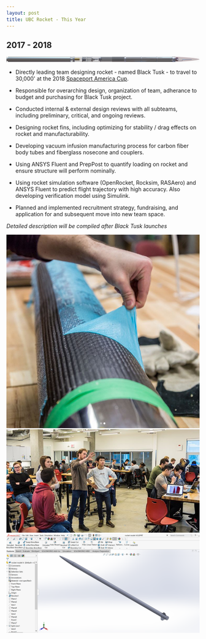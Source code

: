 ```yaml
---
layout: post
title: UBC Rocket - This Year
---
```

## 2017 - 2018
![30k render](/images/Rocket/30k_render.png)

* Directly leading team designing rocket - named Black Tusk - to travel to 30,000' at the 2018 [Spaceport America Cup](https://www.spaceportamericacup.com). 

* Responsible for overarching design, organization of team, adherance to budget and purchasing for Black Tusk project.

* Conducted internal & external design reviews with all subteams, including preliminary, critical, and ongoing reviews. 

* Designing rocket fins, including optimizing for stability / drag effects on rocket and manufacturability.

* Developing vacuum infusion manufacturing process for carbon fiber body tubes and fiberglass nosecone and couplers.

* Using ANSYS Fluent and PrepPost to quantify loading on rocket and ensure structure will perform nominally.

* Using rocket simulation software (OpenRocket, Rocksim, RASAero) and ANSYS Fluent to predict flight trajectory with high accuracy. Also developing verification model using Simulink.

* Planned and implemented recruitment strategy, fundraising, and application for and subsequent move into new team space. 

<!--more-->
_Detailed description will be compiled after Black Tusk launches_


![infusion](/images/Rocket/infusion.png)
![review](/images/Rocket/review.png)
![exterior](/images/Rocket/BT_ext.png)
